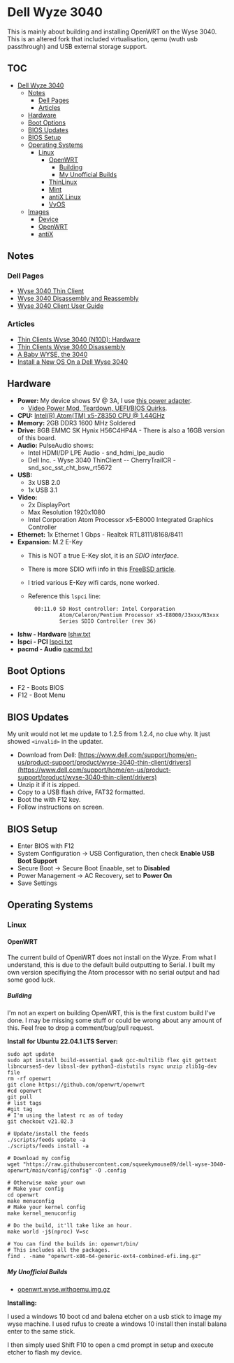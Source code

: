 # Dell Wyze 3040

This is mainly about building and installing OpenWRT on the Wyse 3040. This is an altered fork that included virtualisation, qemu (wuth usb passthrough) and USB external storage support.
## TOC

- [Dell Wyze 3040](#dell-wyze-3040)
  * [Notes](#notes)
    + [Dell Pages](#dell-pages)
    + [Articles](#articles)
  * [Hardware](#hardware)
  * [Boot Options](#boot-options)
  * [BIOS Updates](#bios-updates)
  * [BIOS Setup](#bios-setup)
  * [Operating Systems](#operating-systems)
    + [Linux](#linux)
      - [OpenWRT](#openwrt)
        * [Building](#building)
        * [My Unofficial Builds](#my-unofficial-builds)
      - [ThinLinux](#thinlinux)
      - [Mint](#mint)
      - [antiX Linux](#antix-linux)
      - [VyOS](#vyos)
  * [Images](#images)
    + [Device](#device)
    + [OpenWRT](#openwrt-1)
    + [antiX](#antix)


## Notes

### Dell Pages

* [Wyse 3040 Thin Client](https://www.dell.com/en-us/work/shop/wyse-endpoints-and-software/wyse-3040-thin-client/spd/wyse-3040-thin-client)
* [Wyse 3040 Disassembly and Reassembly](https://www.dell.com/support/manuals/en-us/wyse-3040-thin-client/3040_ug/disassembly-and-reassembly?guid=guid-2832a3ba-4312-4770-98e8-dd0261ca350c&lang=en-us)
* [Wyse 3040 Client User Guide](https://www.dell.com/support/manuals/en-us/wyse-3040-thin-client/3040_ug/system-specifications?guid=guid-b35dd1df-32f3-4c36-84a9-52d9a5c0810c&lang=en-us)

### Articles

* [Thin Clients Wyse 3040 (N10D): Hardware](https://www.parkytowers.me.uk/thin/wyse/3040/)
* [Thin Clients Wyse 3040 Disassembly](https://www.parkytowers.me.uk/thin/wyse/3040/disassembly.shtml)
* [A Baby WYSE, the 3040](https://blog.kroy.io/2020/01/17/the-baby-wyse-the-dell-3040/)
* [Install a New OS On a Dell Wyse 3040](https://qubitsandbytes.co.uk/install-a-new-os-on-a-dell-wyse-3040/)

## Hardware

* **Power:** My device shows 5V @ 3A, I use [this power adapter](https://www.amazon.com/dp/B0877ZTXT2?ref=ppx_yo2ov_dt_b_product_details).
    * [Video Power Mod, Teardown, UEFI/BIOS Quirks](https://www.youtube.com/watch?v=6Ls7xn4qdlk).
* **CPU:** [Intel(R) Atom(TM) x5-Z8350 CPU @ 1.44GHz](https://ark.intel.com/content/www/us/en/ark/products/93361/intel-atom-x5z8350-processor-2m-cache-up-to-1-92-ghz.html)
* **Memory:** 2GB DDR3 1600 MHz Soldered
* **Drive:** 8GB EMMC SK Hynix H56C4HP4A - There is also a 16GB version of this board.
* **Audio:** PulseAudio shows:
    * Intel HDMI/DP LPE Audio - snd_hdmi_lpe_audio
    * Dell Inc. - Wyse 3040 ThinClient -- CherryTrailCR - snd_soc_sst_cht_bsw_rt5672
* **USB:** 
    * 3x USB 2.0
    * 1x USB 3.1
* **Video:** 
    * 2x DisplayPort 
    * Max Resolution 1920x1080
    * Intel Corporation Atom Processor x5-E8000 Integrated Graphics Controller
* **Ethernet:** 1x Ethernet 1 Gbps - Realtek RTL8111/8168/8411
* **Expansion:** M.2 E-Key
    * This is NOT a true E-Key slot, it is an *SDIO interface*.
    * There is more SDIO wifi info in this [FreeBSD article](https://wiki.freebsd.org/SDIO).
    * I tried various E-Key wifi cards, none worked.
    * Reference this `lspci` line:

            00:11.0 SD Host controller: Intel Corporation 
                    Atom/Celeron/Pentium Processor x5-E8000/J3xxx/N3xxx 
                    Series SDIO Controller (rev 36)
* **lshw - Hardware** [lshw.txt](https://raw.githubusercontent.com/pjobson/openwrt-dell-wyze-3040/main/notes/lshw.txt?token=GHSAT0AAAAAABTRQNXQO5Y66VO6U6DAEJSKYUW4K5A)
* **lspci - PCI** [lspci.txt](https://raw.githubusercontent.com/pjobson/openwrt-dell-wyze-3040/main/notes/lspci.txt?token=GHSAT0AAAAAABTRQNXQLILXPEOHE2AN37DQYUW4LWA)
* **pacmd - Audio** [pacmd.txt](https://raw.githubusercontent.com/pjobson/openwrt-dell-wyze-3040/main/notes/pacmd.txt?token=GHSAT0AAAAAABTRQNXQB4UFOPRH6KLZF7SUYUXAXAA)

## Boot Options

* F2 - Boots BIOS
* F12 - Boot Menu

## BIOS Updates

My unit would not let me update to 1.2.5 from 1.2.4, no clue why. It just showed `<invalid>` in the updater.

* Download from Dell: [https://www.dell.com/support/home/en-us/product-support/product/wyse-3040-thin-client/drivers](https://www.dell.com/support/home/en-us/product-support/product/wyse-3040-thin-client/drivers)
* Unzip it if it is zipped.
* Copy to a USB flash drive, FAT32 formatted.
* Boot the with F12 key.
* Follow instructions on screen.

## BIOS Setup

* Enter BIOS with F12 
* System Configuration -> USB Configuration, then check **Enable USB Boot Support**
* Secure Boot -> Secure Boot Enaable, set to **Disabled**
* Power Management -> AC Recovery, set to **Power On**
* Save Settings

## Operating Systems

### Linux

#### OpenWRT

The current build of OpenWRT does not install on the Wyze.  From what I understand, this is due to the default build outputting to Serial.  I built my own version specifiying the Atom processor with no serial output and had some good luck.

##### Building

I'm not an expert on building OpenWRT, this is the first custom build I've done.  I may be missing some stuff or could be wrong about any amount of this.  Feel free to drop a comment/bug/pull request.

**Install for Ubuntu 22.04.1 LTS Server:**
```
sudo apt update
sudo apt install build-essential gawk gcc-multilib flex git gettext libncurses5-dev libssl-dev python3-distutils rsync unzip zlib1g-dev file
rm -rf openwrt
git clone https://github.com/openwrt/openwrt
#cd openwrt
git pull
# list tags
#git tag
# I'm using the latest rc as of today
git checkout v21.02.3

# Update/install the feeds
./scripts/feeds update -a
./scripts/feeds install -a

# Download my config
wget "https://raw.githubusercontent.com/squeekymouse89/dell-wyse-3040-openwrt/main/config/config" -O .config

# Otherwise make your own
# Make your config
cd openwrt
make menuconfig
# Make your kernel config
make kernel_menuconfig

# Do the build, it'll take like an hour.
make world -j$(nproc) V=sc

# You can find the builds in: openwrt/bin/
# This includes all the packages.
find . -name "openwrt-x86-64-generic-ext4-combined-efi.img.gz"

```

##### My Unofficial Builds

* [openwrt.wyse.withqemu.img.gz](https://)

**Installing:**

I used a windows 10 boot cd and balena etcher on a usb stick to image my wyse machine. I used rufus to create a windows 10 install then install balana enter to the same stick.

I then simply used Shift F10 to open a cmd prompt in setup and execute etcher to flash my device.
